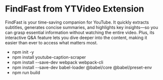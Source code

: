 # FindFast from YTVideo Extension
FindFast is your time-saving companion for YouTube. It quickly extracts subtitles, generates concise summaries, and highlights key insights—so you can grasp essential information without watching the entire video. Plus, its interactive Q&amp;A feature lets you dive deeper into the content, making it easier than ever to access what matters most.

 - npm init -y
 - npm install youtube-caption-scraper
 - npm install --save-dev webpack webpack-cli
 - npm install --save-dev babel-loader @babel/core @babel/preset-env
 - npm run build
